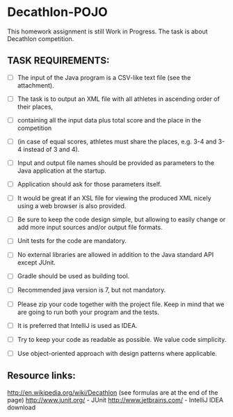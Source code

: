 # Decathlon-POJO

This homework assignment is still Work in Progress.
The task is about Decathlon competition.

## TASK REQUIREMENTS:

- [ ] The input of the Java program is a CSV-like text file (see the attachment).
- [ ] The task is to output an XML file with all athletes in ascending order of their places, 
- [ ] containing all the input data plus total score and the place in the competition
- [ ] (in case of equal scores, athletes must share the places, e.g. 3-4 and 3-4 instead of 3 and 4).
- [ ] Input and output file names should be provided as parameters to the Java application at the startup.
- [ ] Application should ask for those parameters itself.

- [ ] It would be great if an XSL file for viewing the produced XML nicely using a web browser is also provided.
- [ ] Be sure to keep the code design simple, but allowing to easily change or add more input sources and/or output file formats.
- [ ] Unit tests for the code are mandatory.
- [ ] No external libraries are allowed in addition to the Java standard API except JUnit.
- [ ] Gradle should be used as building tool.
- [ ] Recommended java version is 7, but not mandatory.
- [ ] Please zip your code together with the project file. Keep in mind that we are going to run both your program and the tests.

- [ ] It is preferred that IntelliJ is used as IDEA.
- [ ] Try to keep your code as readable as possible. We value code simplicity.
- [ ] Use object-oriented approach with design patterns where applicable.

## Resource links:
http://en.wikipedia.org/wiki/Decathlon (see formulas are at the end of the page)
http://www.junit.org/ - JUnit
http://www.jetbrains.com/ - IntelliJ IDEA download

